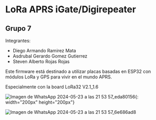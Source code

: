 # LoRa APRS iGate/Digirepeater
## Grupo 7
Integrantes: 
- Diego Armando Ramirez Mata
- Asdrubal Gerardo Gomez Gutierrez
- Steven Alberto Rojas Rojas


Este firmware está destinado a utilizar placas basadas en ESP32 con módulos LoRa y GPS para vivir en el mundo APRS. 

Especialmente con la board LoRa32 V2.1_1.6

![Imagen de WhatsApp 2024-05-23 a las 21 53 57_eda80156](https://github.com/dLimerencia/LoRa_APRS_iGate_Grupo-7-/assets/100336056/b8e55b53-82b9-466e-8b92-5f86487f4edf){: width="200px" height="200px"}

![Imagen de WhatsApp 2024-05-23 a las 21 53 57_6e686ad8](https://github.com/dLimerencia/LoRa_APRS_iGate_Grupo-7-/assets/100336056/37c93c65-3e42-42c0-9243-eb4c41651bc5)

